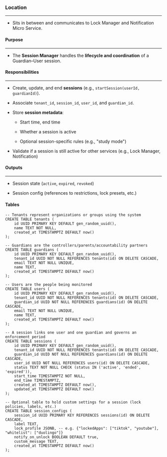 ### Location
___
- Sits in between and communicates to Lock Manager and Notification Micro Service. 
#### Purpose
____
- The **Session Manager** handles the **lifecycle and coordination** of a Guardian–User session.
#### Responsibilities 
____
- Create, update, and end **sessions** (e.g., `startSession(userId, guardianId)`).
    
- Associate `tenant_id`, `session_id`, `user_id`, and `guardian_id`.
    
- Store **session metadata**:
    
    - Start time, end time
        
    - Whether a session is active
        
    - Optional session-specific rules (e.g., "study mode")
        
- Validate if a session is still active for other services (e.g., Lock Manager, Notification)

#### Outputs
___
- Session state (`active`, `expired`, `revoked`)
    
- Session config (references to restrictions, lock presets, etc.)


#### Tables 

```postgres
-- Tenants represent organizations or groups using the system
CREATE TABLE tenants (
    id UUID PRIMARY KEY DEFAULT gen_random_uuid(),
    name TEXT NOT NULL,
    created_at TIMESTAMPTZ DEFAULT now()
);

-- Guardians are the controllers/parents/accountability partners
CREATE TABLE guardians (
    id UUID PRIMARY KEY DEFAULT gen_random_uuid(),
    tenant_id UUID NOT NULL REFERENCES tenants(id) ON DELETE CASCADE,
    email TEXT NOT NULL UNIQUE,
    name TEXT,
    created_at TIMESTAMPTZ DEFAULT now()
);

-- Users are the people being monitored
CREATE TABLE users (
    id UUID PRIMARY KEY DEFAULT gen_random_uuid(),
    tenant_id UUID NOT NULL REFERENCES tenants(id) ON DELETE CASCADE,
    guardian_id UUID NOT NULL REFERENCES guardians(id) ON DELETE CASCADE,
    email TEXT NOT NULL UNIQUE,
    name TEXT,
    created_at TIMESTAMPTZ DEFAULT now()
);

-- A session links one user and one guardian and governs an enforcement period
CREATE TABLE sessions (
    id UUID PRIMARY KEY DEFAULT gen_random_uuid(),
    tenant_id UUID NOT NULL REFERENCES tenants(id) ON DELETE CASCADE,
    guardian_id UUID NOT NULL REFERENCES guardians(id) ON DELETE CASCADE,
    user_id UUID NOT NULL REFERENCES users(id) ON DELETE CASCADE,
    status TEXT NOT NULL CHECK (status IN ('active', 'ended', 'expired')),
    start_time TIMESTAMPTZ NOT NULL,
    end_time TIMESTAMPTZ,
    created_at TIMESTAMPTZ DEFAULT now(),
    updated_at TIMESTAMPTZ DEFAULT now()
);

-- Optional table to hold custom settings for a session (lock policies, labels, etc.)
CREATE TABLE session_configs (
    session_id UUID PRIMARY KEY REFERENCES sessions(id) ON DELETE CASCADE,
    label TEXT,
    lock_profile JSONB, -- e.g. {"lockedApps": ["tiktok", "youtube"], "whitelist": ["duolingo"]}
    notify_on_unlock BOOLEAN DEFAULT true,
    custom_message TEXT,
    created_at TIMESTAMPTZ DEFAULT now()
);
```
